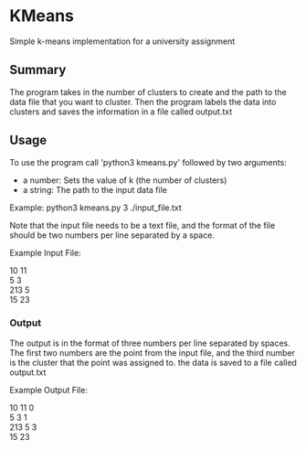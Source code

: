 # KMeans
Simple k-means implementation for a university assignment

## Summary
The program takes in the number of clusters to create and the path to the
data file that you want to cluster. Then the program labels the data into
clusters and saves the information in a file called output.txt

## Usage
To use the program call 'python3 kmeans.py' followed by two arguments:

* a number: Sets the value of k (the number of clusters)
* a string: The path to the input data file

Example: python3 kmeans.py 3 ./input_file.txt

Note that the input file needs to be a text file, and the format of the file
should be two numbers per line separated by a space.

Example Input File:

10 11<br/>
5 3<br/>
213 5<br/>
15 23

### Output
The output is in the format of three numbers per line separated by spaces.
The first two numbers are the point from the input file, and the third number
is the cluster that the point was assigned to. the data is saved to a file
called output.txt

Example Output File:

10 11 0<br/>
5 3 1<br/>
213 5 3<br/>
15 23